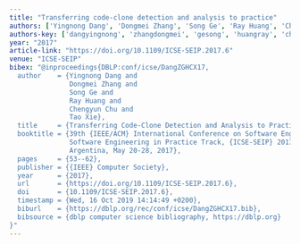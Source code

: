 ```yaml
---
title: "Transferring code-clone detection and analysis to practice"
authors: ['Yingnong Dang', 'Dongmei Zhang', 'Song Ge', 'Ray Huang', 'Chengyun Chu', 'Tao Xie 0001']
authors-key: ['dangyingnong', 'zhangdongmei', 'gesong', 'huangray', 'chuchengyun', 'xietao']
year: "2017"
article-link: "https://doi.org/10.1109/ICSE-SEIP.2017.6"
venue: "ICSE-SEIP"
bibex: "@inproceedings{DBLP:conf/icse/DangZGHCX17,
  author    = {Yingnong Dang and
               Dongmei Zhang and
               Song Ge and
               Ray Huang and
               Chengyun Chu and
               Tao Xie},
  title     = {Transferring Code-Clone Detection and Analysis to Practice},
  booktitle = {39th {IEEE/ACM} International Conference on Software Engineering:
               Software Engineering in Practice Track, {ICSE-SEIP} 2017, Buenos Aires,
               Argentina, May 20-28, 2017},
  pages     = {53--62},
  publisher = {{IEEE} Computer Society},
  year      = {2017},
  url       = {https://doi.org/10.1109/ICSE-SEIP.2017.6},
  doi       = {10.1109/ICSE-SEIP.2017.6},
  timestamp = {Wed, 16 Oct 2019 14:14:49 +0200},
  biburl    = {https://dblp.org/rec/conf/icse/DangZGHCX17.bib},
  bibsource = {dblp computer science bibliography, https://dblp.org}
}"
---
```

